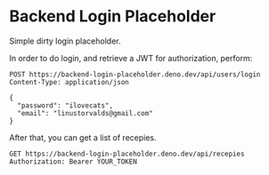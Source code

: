 # Backend Login Placeholder

Simple dirty login placeholder.

In order to do login, and retrieve a JWT for authorization, perform:

```http
POST https://backend-login-placeholder.deno.dev/api/users/login
Content-Type: application/json

{
  "password": "ilovecats",
  "email": "linustorvalds@gmail.com"
}
```

After that, you can get a list of recepies.

```http
GET https://backend-login-placeholder.deno.dev/api/recepies
Authorization: Bearer YOUR_TOKEN
```
